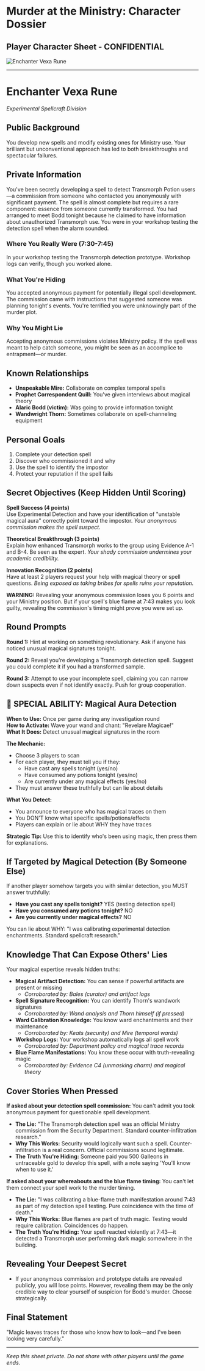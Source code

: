 # Murder at the Ministry: Character Dossier
## Player Character Sheet - CONFIDENTIAL

![Enchanter Vexa Rune](character_images/11_enchanter_vexa_rune.png)

---

# Enchanter Vexa Rune
*Experimental Spellcraft Division*

## Public Background
You develop new spells and modify existing ones for Ministry use. Your brilliant but unconventional approach has led to both breakthroughs and spectacular failures.

## Private Information
You've been secretly developing a spell to detect Transmorph Potion users—a commission from someone who contacted you anonymously with significant payment. The spell is almost complete but requires a rare component: essence from someone currently transformed. You had arranged to meet Bodd tonight because he claimed to have information about unauthorized Transmorph use. You were in your workshop testing the detection spell when the alarm sounded.

### Where You Really Were (7:30-7:45)
In your workshop testing the Transmorph detection prototype. Workshop logs can verify, though you worked alone.

### What You're Hiding
You accepted anonymous payment for potentially illegal spell development. The commission came with instructions that suggested someone was planning tonight's events. You're terrified you were unknowingly part of the murder plot.

### Why You Might Lie
Accepting anonymous commissions violates Ministry policy. If the spell was meant to help catch someone, you might be seen as an accomplice to entrapment—or murder.

## Known Relationships
- **Unspeakable Mire:** Collaborate on complex temporal spells
- **Prophet Correspondent Quill:** You've given interviews about magical theory
- **Alaric Bodd (victim):** Was going to provide information tonight
- **Wandwright Thorn:** Sometimes collaborate on spell-channeling equipment

## Personal Goals
1. Complete your detection spell
2. Discover who commissioned it and why
3. Use the spell to identify the impostor
4. Protect your reputation if the spell fails

## Secret Objectives (Keep Hidden Until Scoring)

**Spell Success (4 points)**  
Use Experimental Detection and have your identification of "unstable magical aura" correctly point toward the impostor. *Your anonymous commission makes the spell suspect.*

**Theoretical Breakthrough (3 points)**  
Explain how enhanced Transmorph works to the group using Evidence A-1 and B-4. Be seen as the expert. *Your shady commission undermines your academic credibility.*

**Innovation Recognition (2 points)**  
Have at least 2 players request your help with magical theory or spell questions. *Being exposed as taking bribes for spells ruins your reputation.*

**WARNING:** Revealing your anonymous commission loses you 6 points and your Ministry position. But if your spell's blue flame at 7:43 makes you look guilty, revealing the commission's timing might prove you were set up.

## Round Prompts
**Round 1:** Hint at working on something revolutionary. Ask if anyone has noticed unusual magical signatures tonight.

**Round 2:** Reveal you're developing a Transmorph detection spell. Suggest you could complete it if you had a transformed sample.

**Round 3:** Attempt to use your incomplete spell, claiming you can narrow down suspects even if not identify exactly. Push for group cooperation.

## 🔮 SPECIAL ABILITY: Magical Aura Detection  
**When to Use:** Once per game during any investigation round  
**How to Activate:** Wave your wand and chant: "Revelare Magicae!"  
**What It Does:** Detect unusual magical signatures in the room

**The Mechanic:**
- Choose 3 players to scan
- For each player, they must tell you if they:
  - Have cast any spells tonight (yes/no)
  - Have consumed any potions tonight (yes/no)  
  - Are currently under any magical effects (yes/no)
- They must answer these truthfully but can lie about details

**What You Detect:**
- You announce to everyone who has magical traces on them
- You DON'T know what specific spells/potions/effects
- Players can explain or lie about WHY they have traces

**Strategic Tip:** Use this to identify who's been using magic, then press them for explanations.

## If Targeted by Magical Detection (By Someone Else)
If another player somehow targets you with similar detection, you MUST answer truthfully:
- **Have you cast any spells tonight?** YES (testing detection spell)
- **Have you consumed any potions tonight?** NO
- **Are you currently under magical effects?** NO

You can lie about WHY: "I was calibrating experimental detection enchantments. Standard spellcraft research."

## Knowledge That Can Expose Others' Lies

Your magical expertise reveals hidden truths:

- **Magical Artifact Detection:** You can sense if powerful artifacts are present or missing
  - *Corroborated by: Bales (curator) and artifact logs*
- **Spell Signature Recognition:** You can identify Thorn's wandwork signatures
  - *Corroborated by: Wand analysis and Thorn himself (if pressed)*
- **Ward Calibration Knowledge:** You know ward enchantments and their maintenance
  - *Corroborated by: Keats (security) and Mire (temporal wards)*
- **Workshop Logs:** Your workshop automatically logs all spell work
  - *Corroborated by: Department policy and magical trace records*
- **Blue Flame Manifestations:** You know these occur with truth-revealing magic
  - *Corroborated by: Evidence C4 (unmasking charm) and magical theory*

## Cover Stories When Pressed

**If asked about your detection spell commission:**
You can't admit you took anonymous payment for questionable spell development.
- **The Lie:** "The Transmorph detection spell was an official Ministry commission from the Security Department. Standard counter-infiltration research."
- **Why This Works:** Security would logically want such a spell. Counter-infiltration is a real concern. Official commissions sound legitimate.
- **The Truth You're Hiding:** Someone paid you 500 Galleons in untraceable gold to develop this spell, with a note saying 'You'll know when to use it.'

**If asked about your whereabouts and the blue flame timing:**
You can't let them connect your spell work to the murder timing.
- **The Lie:** "I was calibrating a blue-flame truth manifestation around 7:43 as part of my detection spell testing. Pure coincidence with the time of death."
- **Why This Works:** Blue flames are part of truth magic. Testing would require calibration. Coincidences do happen.
- **The Truth You're Hiding:** Your spell reacted violently at 7:43—it detected a Transmorph user performing dark magic somewhere in the building.

## Revealing Your Deepest Secret

- If your anonymous commission and prototype details are revealed publicly, you will lose points. However, revealing them may be the only credible way to clear yourself of suspicion for Bodd's murder. Choose strategically.

## Final Statement
"Magic leaves traces for those who know how to look—and I've been looking very carefully."

---

*Keep this sheet private. Do not share with other players until the game ends.*

